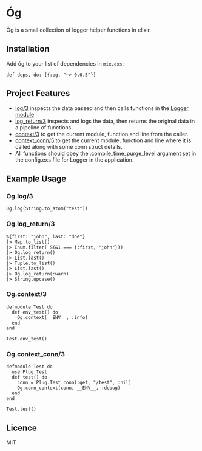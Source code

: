 # Óg
Óg is a small collection of logger helper functions in elixir.


## Installation

Add óg to your list of dependencies in `mix.exs`:
    
    def deps, do: [{:og, "~> 0.0.5"}]


## Project Features 
- [log/3](http://hexdocs.pm/og/Og.html#log/3) inspects the data passed and then calls functions in the [Logger module](https://github.com/elixir-lang/elixir/blob/master/lib/logger/lib/logger.ex) 
- [log_return/3](http://hexdocs.pm/og/Og.html#log_return/3) inspects and logs the data, then returns the original data in a pipeline of functions.
- [context/3](http://hexdocs.pm/og/Og.html#context/3) to get the current module, function and line from the caller.
- [context_conn/5](http://hexdocs.pm/og/Og.html#conn_context/5) to get the current module, function and line where it is called along with some conn struct details. 
- All functions should obey the :compile_time_purge_level argument set in the config.exs file for Logger in the application.


## Example Usage

### Og.log/3

    Og.log(String.to_atom("test"))


### Og.log_return/3

    %{first: "john", last: "doe"}
    |> Map.to_list()
    |> Enum.filter( &(&1 === {:first, "john"}))
    |> Og.log_return()
    |> List.last()
    |> Tuple.to_list()
    |> List.last()
    |> Og.log_return(:warn)
    |> String.upcase()


### Og.context/3

    defmodule Test do
      def env_test() do
        Og.context(__ENV__, :info)
      end
    end
    
    Test.env_test()


### Og.context_conn/3

    defmodule Test do
      use Plug.Test
      def test() do
        conn = Plug.Test.conn(:get, "/test", :nil)
        Og.conn_context(conn, __ENV__, :debug)
      end
    end

    Test.test()


## Licence 

MIT
